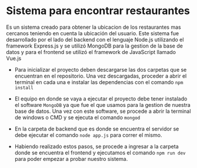 <h1>Sistema para encontrar restaurantes</h1>

<p>Es un sistema creado para obtener la ubicacion de los restaurantes mas cercanos teniendo en cuenta la ubicación del usuario. Este sistema fue desarrollado por el lado del backend con el lenguaje Node.js utilizando el framework Express.js y se utilizó MongoDB para la gestion de la base de datos y para el frontend se utilizó el framework de JavaScript llamado Vue.js</p>

- Para inicializar el proyecto deben descargarse las dos carpetas que se encuentran en el repositorio. Una vez descargadas, proceder a abrir el terminal en cada una e instalar las dependencias con el comando `npm install`

- El equipo en donde se vaya a ejecutar el proyecto debe tener instalado el software `MongoDB` ya que fue el que usamos para la gestion de nuestra base de datos. Una vez con este software, se procede a abrir la terminal de windows o CMD y se ejecuta el comando `mongod`

- En la carpeta de backend que es donde se encuentra el servidor se debe ejecutar el comando `node app.js` para correr el mismo. 

- Habiendo realizado estos pasos, se procede a ingresar a la carpeta donde se encuentra el frontend y ejecutamos el comando `npm run dev` para poder empezar a probar nuestro sistema. 
